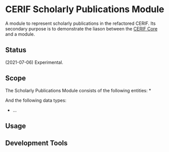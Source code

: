 # CERIF Scholarly Publications Module

A module to represent scholarly publications in the refactored CERIF.
Its secondary purpose is to demonstrate the liason between the [CERIF Core](https://github.com/EuroCRIS/CERIF-Core) and a module.

## Status

(2021-07-06) Experimental.

## Scope

The Scholarly Publications Module consists of the following entities:
* 

And the following data types:
* ...

## Usage


## Development Tools


